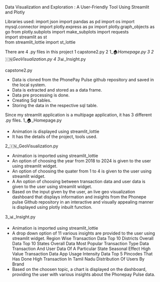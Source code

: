 Data Visualization and Exploration : A User-Friendly Tool Using Streamlit and Plotly

Libraries used:
import json
import pandas as pd
import os
import mysql.connector
import plotly.express as px
import plotly.graph_objects as go
from plotly.subplots import make_subplots
import requests  
import streamlit as st  
from streamlit_lottie import st_lottie 

There are 4 .py files in this project
1 capstone2.py
2 1_🏠_Homepage.py
3 2_🇮🇳_GeoVisualization.py
4 3_📊_Insight.py

capstone2.py
* Data is cloned from the PhonePay Pulse github repository and saved in the local system.
* Data is extracted and stored as a data frame.
* Data pre processing is done.
* Creating Sql tables.
* Storing the data in the respective sql table.

Since my streamlit application is a multipage application, it has 3 different .py files.
1_🏠_Homepage.py
* Animation is displayed using streamlit_lottie
* It has the details of the project, tools used.

2_🇮🇳_GeoVisualization.py
* Animation is imported using streamlit_lottie
* An option of choosing the year from 2018 to 2024 is given to the user using streamlit widget.
* An option of choosing the quater from 1 to 4 is given to the user using streamlit widget.
* A An option of choosing between transaction data and user data is given to the user using streamlit widget.
* Based on the input given by the user, an live geo visualization dashboard that displays
information and insights from the Phonepe pulse Github repository in an interactive
and visually appealing manner is displayed using plotly inbuilt function.

3_📊_Insight.py
* Animation is imported using streamlit_lottie
* A drop down option of 11 various insights are provided to the user using streamlit widget.
Region Wise Transaction Data
Top 10 Districts Overall Data
Top 10 States Overall Data
Most Popular Transaction Type Data
Transaction And User Data Of A Particular State
Seasonal Effect
High Value Transaction Data
App Usage Intensity Data
Top 5 Pincodes That Has Done High Transaction In Tamil Nadu
Distribution Of Users By Brand
* Based on the choosen topic, a chart is displayed on the dashboard, providing the user with various insights about the Phonepay Pulse data.
